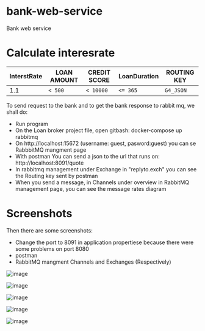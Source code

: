 # bank-web-service
Bank web service

# Calculate interesrate

InterstRate | LOAN AMOUNT | CREDIT SCORE  | LoanDuration |ROUTING KEY |
------|-------------|---------------|-------------|-------------| 
1.1 | `< 500 ` | `< 10000 `  | `<= 365` | `G4_JSON` |

To send request to the bank and to get the bank response to rabbit mq, we shall do:

- Run program
- On the Loan broker project file, open gitbash: docker-compose up rabbitmq 
- On http://localhost:15672 (username: guest, pasword:guest) you can se RabbbitMQ mangment page
- With postman You can send a json to the url that runs on: http://localhost:8091/quote
- In rabbitmq management under Exchange in "replyto.exch" you can see the Routing key sent by postman
- When you send a message, in Channels under overview in RabbitMQ management page, you can see the message rates diagram

# Screenshots
Then there are some screenshots:
- Change the port to 8091 in application propertiese because there were some problems on port 8080 
- postman
- RabbitMQ mangment Channels and Exchanges
(Respectively)


![image](https://user-images.githubusercontent.com/20173643/48667407-15d4c780-ead5-11e8-9ca1-1f7f33c4d7f6.png)

![image](https://user-images.githubusercontent.com/20173643/48667423-664c2500-ead5-11e8-894b-9c7c2ab5c7ec.png)

![image](https://user-images.githubusercontent.com/20173643/48667434-a6aba300-ead5-11e8-9d8e-f67054ac3b62.png)

![image](https://user-images.githubusercontent.com/20173643/48667446-02762c00-ead6-11e8-8fbd-258203085f7b.png)

![image](https://user-images.githubusercontent.com/20173643/48667455-597c0100-ead6-11e8-992f-2fa70a4011f0.png)
